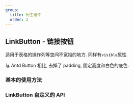 ```yaml
---
group:
  title: 衍生组件
  order: 2
---
```


## LinkButton - 链接按钮

适用于表格的操作列等空间不宽裕的地方. 同样有`visible`属性.

与 Antd Button 相比, 去掉了 padding, 固定高度和白色的底色.

### 基本的使用方法

<code src="./basic/index.tsx"></code>

### LinkButton 自定义的 API

<API exports='["Self"]' hideTitle src="../../../src/Button/index.tsx"></API>
